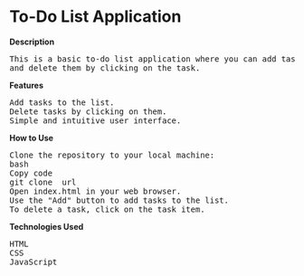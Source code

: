 # To-Do List Application

<b>Description</b>

<pre>
This is a basic to-do list application where you can add tasks using the "Add" button 
and delete them by clicking on the task.
</pre>

<b>Features</b>

<pre>
Add tasks to the list.
Delete tasks by clicking on them.
Simple and intuitive user interface.
</pre>

<b>How to Use</b>

<pre>
Clone the repository to your local machine:
bash
Copy code
git clone  url
Open index.html in your web browser.
Use the "Add" button to add tasks to the list.
To delete a task, click on the task item.
</pre>

<b>Technologies Used</b>

<pre>
HTML
CSS
JavaScript
</pre>

